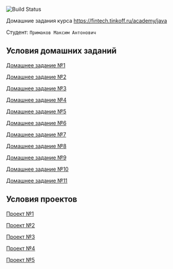 ![Build Status](https://github.com/MAK-Cpp/backend-java-s1-hw1/actions/workflows/build.yml/badge.svg)

Домашние задания курса https://fintech.tinkoff.ru/academy/java

Студент: `Примаков Максим Антонович`

## Условия домашних заданий
[Домашнее задание №1](./homework%20conditions/HW1.md)

[Домашнее задание №2](./homework%20conditions/HW2.md)

[Домашнее задание №3](./homework%20conditions/HW3.md)

[Домашнее задание №4](./homework%20conditions/HW4.md)

[Домашнее задание №5](./homework%20conditions/HW5.md)

[Домашнее задание №6](./homework%20conditions/HW6.md)

[Домашнее задание №7](./homework%20conditions/HW7.md)

[Домашнее задание №8](./homework%20conditions/HW8.md)

[Домашнее задание №9](./homework%20conditions/HW9.md)

[Домашнее задание №10](./homework%20conditions/HW10.md)

[Домашнее задание №11](./homework%20conditions/HW11.md)

## Условия проектов

[Проект №1](./project%20conditions/Project1.md)

[Проект №2](./project%20conditions/Project2.md)

[Проект №3](./project%20conditions/Project3.md)

[Проект №4](./project%20conditions/Project4.md)

[Проект №5](./project%20conditions/Project5.md)
